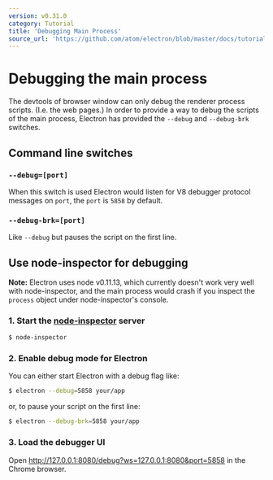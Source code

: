 ```yaml
---
version: v0.31.0
category: Tutorial
title: 'Debugging Main Process'
source_url: 'https://github.com/atom/electron/blob/master/docs/tutorial/debugging-main-process.md'
---
```


# Debugging the main process

The devtools of browser window can only debug the renderer process scripts.
(I.e. the web pages.) In order to provide a way to debug the scripts of
the main process, Electron has provided the `--debug` and `--debug-brk`
switches.

## Command line switches

### `--debug=[port]`

When this switch is used Electron would listen for V8 debugger protocol
messages on `port`, the `port` is `5858` by default.

### `--debug-brk=[port]`

Like `--debug` but pauses the script on the first line.

## Use node-inspector for debugging

__Note:__ Electron uses node v0.11.13, which currently doesn't work very well
with node-inspector, and the main process would crash if you inspect the
`process` object under node-inspector's console.

### 1. Start the [node-inspector][node-inspector] server

```bash
$ node-inspector
```

### 2. Enable debug mode for Electron

You can either start Electron with a debug flag like:

```bash
$ electron --debug=5858 your/app
```

or, to pause your script on the first line:

```bash
$ electron --debug-brk=5858 your/app
```

### 3. Load the debugger UI

Open http://127.0.0.1:8080/debug?ws=127.0.0.1:8080&port=5858 in the Chrome browser.

[node-inspector]: https://github.com/node-inspector/node-inspector

